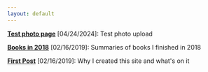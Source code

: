 ```yaml
---
layout: default
---
```

**[Test photo page](./pages/photos.html)** [04/24/2024]: Test photo upload

**[Books in 2018](./pages/books2018.html)** [02/16/2019]: Summaries of books I finished in 2018

**[First Post](./pages/firstpost.html)** [02/16/2019]: Why I created this site and what's on it
